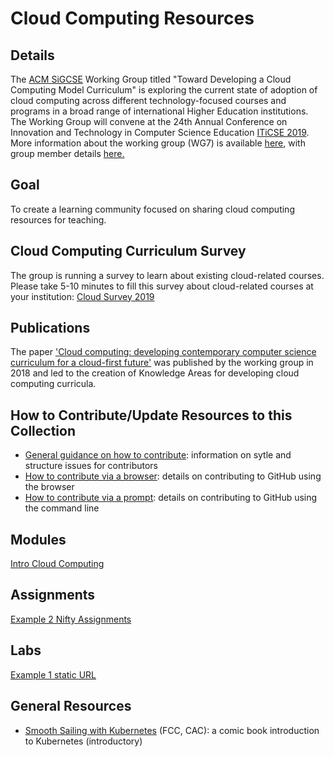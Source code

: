 # Cloud Computing Resources

## Details

The [ACM SiGCSE](https://sigcse.org/sigcse/) Working Group titled "Toward Developing a Cloud Computing Model Curriculum" is exploring the current state of adoption of cloud computing across different technology-focused courses and programs in a broad range of international Higher Education institutions. The Working Group will convene at the 24th Annual Conference on Innovation and Technology in Computer Science Education [ITiCSE 2019](https://iticse.acm.org/). More information about the working group (WG7) is available [here](https://iticse.acm.org/working-group-details/#WG7), with group member details [here.](/Core/wgmembers.md)

## Goal

To create a learning community focused on sharing cloud computing resources for teaching.

## Cloud Computing Curriculum Survey 

 The group is running a survey to learn about existing cloud-related courses.  Please take 5-10 minutes to fill this survey about cloud-related courses at your institution: [Cloud Survey 2019](https://forms.gle/MYz2iX5J8UBigwQG7)

## Publications

The paper ['Cloud computing: developing contemporary computer science curriculum for a cloud-first future'](https://dl.acm.org/citation.cfm?id=3295781&dl=ACM&coll=DL) was published by the working group in 2018 and led to the creation of Knowledge Areas for developing cloud computing curricula.

[//]: # (Please add links to your content here)

## How to Contribute/Update Resources to this Collection

* [General guidance on how to contribute](Core/HowToContributeBasic.md): information on sytle and structure issues for contributors
* [How to contribute via a browser](Core/HowToContributeBrowser.md): details on contributing to GitHub using the browser
* [How to contribute via a prompt](Core/HowToContributeCMD.md): details on contributing to GitHub using the command line


## Modules

[Intro Cloud Computing ](https://github.com/cloudcomputingcurricula/Modules-/blob/master/)

## Assignments

[Example 2 Nifty Assignments](http://http://nifty.stanford.edu/)

## Labs

[Example 1 static URL ](https://cloudcomputingcurricula.github.io/)


## General Resources

* [Smooth Sailing with Kubernetes](/Content/k8scomic.md) (FCC, CAC): a comic book introduction to Kubernetes (introductory)

